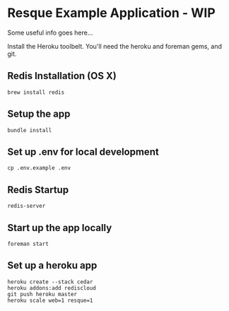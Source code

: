 Resque Example Application - WIP
========================================

Some useful info goes here...

Install the Heroku toolbelt.  You'll need the heroku and foreman gems, and git.

Redis Installation (OS X)
----------------------------------------
    brew install redis

Setup the app
----------------------------------------
    bundle install

Set up .env for local development
----------------------------------------
    cp .env.example .env

Redis Startup
----------------------------------------
    redis-server

Start up the app locally
----------------------------------------
    foreman start

Set up a heroku app
----------------------------------------
    heroku create --stack cedar
    heroku addons:add rediscloud
    git push heroku master
    heroku scale web=1 resque=1
